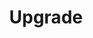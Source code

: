 ---
title: "Upgrade"
draft: false
weight: 4
type: docs
icon: mdi-database-arrow-right-outline
keywords: ["upgrade", "migrate", "general"]
---